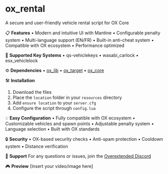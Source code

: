 # ox_rental
A secure and user-friendly vehicle rental script for OX Core

📋 **Features**
• Modern and intuitive UI with Mantine
• Configurable penalty system
• Multi-language support (EN/FR)
• Built-in anti-cheat system
• Compatible with OX ecosystem
• Performance optimized

🔧 **Supported Key Systems**
• qs-vehiclekeys
• wasabi_carlock
• esx_vehiclelock


⚙️ **Dependencies**
• [ox_lib](https://github.com/overextended/ox_lib)
• [ox_target](https://github.com/overextended/ox_target)
• [ox_core](https://overextended.dev/ox_core)

🛠️ **Installation**
1. Download the files
2. Place the `location` folder in your `resources` directory
3. Add `ensure location` to your `server.cfg`
4. Configure the script through `config.lua`

💡 **Easy Configuration**
• Fully compatible with OX ecosystem
• Customizable vehicles and spawn points
• Adjustable penalty system
• Language selection
• Built with OX standards

🔒 **Security**
• OX-based security checks
• Anti-spam protection
• Cooldown system
• Distance verification

📝 **Support**
For any questions or issues, join the [Overextended Discord](https://discord.gg/overextended)

🎮 **Preview**
[Insert your video/image here]
